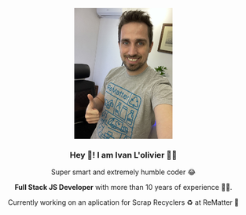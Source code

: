 <p align="center">
   <img align="center" width="200" src="https://github.com/ivanlolivier/ivanlolivier/blob/main/IMG_4306%20(1).jpg?raw=true" />
   <h3 align="center">Hey 👋! I am Ivan L'olivier 👨‍💻</h3>
</p>

<p align="center">
  Super smart and extremely humble coder 😂
</p>

<p align="center">
  <strong>Full Stack JS Developer</strong> with more than 10 years of experience 🦸‍♂️.
</p>

<p align="center">
 Currently working on an aplication for Scrap Recyclers ♻️ at ReMatter 🚀
</p>


